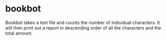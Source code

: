 # bookbot
Bookbot takes a text file and counts the number of individual characters.
It will then print out a report in descending order of all the characters and the total amount.